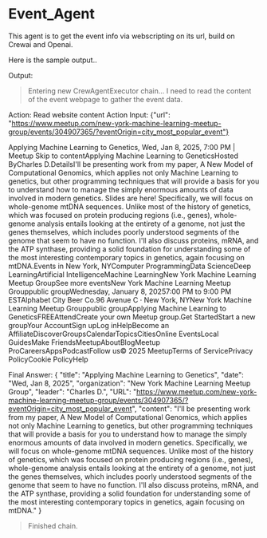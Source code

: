 # Event_Agent
This agent is to get the event info via webscripting on its url, build on Crewai and Openai.

Here is the sample output..

Output:
> Entering new CrewAgentExecutor chain...
I need to read the content of the event webpage to gather the event data.

Action: Read website content
Action Input: {"url": "https://www.meetup.com/new-york-machine-learning-meetup-group/events/304907365/?eventOrigin=city_most_popular_event"} 

Applying Machine Learning to Genetics, Wed, Jan 8, 2025, 7:00 PM | Meetup Skip to contentApplying Machine Learning to GeneticsHosted ByCharles D.DetailsI'll be presenting work from my paper, A New Model of Computational Genomics, which applies not only Machine Learning to genetics, but other programming techniques that will provide a basis for you to understand how to manage the simply enormous amounts of data involved in modern genetics.
Slides are here!
Specifically, we will focus on whole-genome mtDNA sequences. Unlike most of the history of genetics, which was focused on protein producing regions (i.e., genes), whole-genome analysis entails looking at the entirety of a genome, not just the genes themselves, which includes poorly understood segments of the genome that seem to have no function.
I'll also discuss proteins, mRNA, and the ATP synthase, providing a solid foundation for understanding some of the most interesting contemporary topics in genetics, again focusing on mtDNA.Events in New York, NYComputer ProgrammingData ScienceDeep LearningArtificial IntelligenceMachine LearningNew York Machine Learning Meetup GroupSee more eventsNew York Machine Learning Meetup Grouppublic groupWednesday, January 8, 20257:00 PM to 9:00 PM ESTAlphabet City Beer Co.96 Avenue C · New York, NYNew York Machine Learning Meetup Grouppublic groupApplying Machine Learning to GeneticsFREEAttendCreate your own Meetup group.Get StartedStart a new groupYour AccountSign upLog inHelpBecome an AffiliateDiscoverGroupsCalendarTopicsCitiesOnline EventsLocal GuidesMake FriendsMeetupAboutBlogMeetup ProCareersAppsPodcastFollow us© 2025 MeetupTerms of ServicePrivacy PolicyCookie PolicyHelp

Final Answer: 
{
  "title": "Applying Machine Learning to Genetics",
  "date": "Wed, Jan 8, 2025",
  "organization": "New York Machine Learning Meetup Group",
  "leader": "Charles D.",
  "URL": "https://www.meetup.com/new-york-machine-learning-meetup-group/events/304907365/?eventOrigin=city_most_popular_event",
  "content": "I'll be presenting work from my paper, A New Model of Computational Genomics, which applies not only Machine Learning to genetics, but other programming techniques that will provide a basis for you to understand how to manage the simply enormous amounts of data involved in modern genetics. Specifically, we will focus on whole-genome mtDNA sequences. Unlike most of the history of genetics, which was focused on protein producing regions (i.e., genes), whole-genome analysis entails looking at the entirety of a genome, not just the genes themselves, which includes poorly understood segments of the genome that seem to have no function. I'll also discuss proteins, mRNA, and the ATP synthase, providing a solid foundation for understanding some of the most interesting contemporary topics in genetics, again focusing on mtDNA."
}

> Finished chain.
